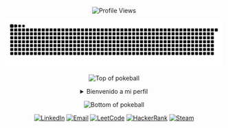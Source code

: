 <p align = "center">
	<img src = "https://komarev.com/ghpvc/?username=10kartik&style=plastic&color=blueviolet" alt = "Profile Views"/>
</p>
<p align = "center">
	<img src = "https://github.com/7oSkaaa/7oSkaaa/blob/output/github-contribution-grid-snake.svg?" alt = "Snake Game"/>
</p>

<div align="center">


![Top of pokeball](https://user-images.githubusercontent.com/44261381/209363264-ac854d3c-2cc2-44c4-928e-8a08d1013f46.png)

<details>
<summary>Bienvenido a mi perfil</summary>

<br>
<div>
  <div align=center>
      <img height="200" alt="Avatar photo of KK10" src="https://encrypted-tbn0.gstatic.com/images?q=tbn:ANd9GcSrVGgGKZM6F7LPFRS7CFjpZot4FgQpZtglXZtT2Y0HOxqSct41R8IH8lCyEpR84rOci10&usqp=CAU" alt="Avatar photo of KK10">
  </div>
  <div align=center>
      <a href="https://git.io/typing-svg"><img src="https://readme-typing-svg.demolab.com/?font=VT323&size=35&duration=3500&pause=300&color=6A0572&center=true&vCenter=true&width=500&lines=Hey%2C+Yo+soy+Fiore;Bienvenido+a+mi+Perfil+de+GitHub;Aqui+encontraras+informacion+sobre+mi;Estudiante+de+Programacion;Estudiante+de+Escuela+ProA;Music+amd+reed+Lover" alt="Typing SVG" /></a>
  </div>
</div>

<details>
<summary>Sobre mi</summary>

[//]: # (You must have a lf before the markdown element when inside a block for it to work: https://stackoverflow.com/questions/29368902/how-can-i-wrap-my-markdown-in-an-html-div)

<div align="left">

```js
/**
 * Represents me.
 *
 * @constructor
 * @param {string} Localidad - Laboulaye, Cordoba, Argentina.
 * @param {string} Idiomas - Español, Poco Ingles.
 * @param {string} Futuro - Ingeniera Biomedica.
 * @param {string} hobbies - Escuchar musica, leer
 * @param {string} educacion - Escuela experimental con enfasis en TIC ProA-
 *
 * @throws {Punch} To any and all bugs.
 *
 * @returns {Object} Kartik.
 */
```

</div>

</details>

<details>
<summary>Tools</summary>
<div>
  <p style="display: inline-block;" align="center">
    <kbd>
      <kbd>Lenguajes de Programacion</kbd>
      <br>
      <br>
      <img width="30px" src="https://cdn.jsdelivr.net/gh/devicons/devicon/icons/cplusplus/cplusplus-original.svg" alt="cpp" title="C++" /> 
      <img width="30px" src="https://cdn.jsdelivr.net/gh/devicons/devicon/icons/python/python-original.svg" alt="py" title="Python"/> 
	    <img width="30px" src="https://images.icon-icons.com/2415/PNG/512/java_original_wordmark_logo_icon_146459.png" alt="py" title="Java"/>     
    </kbd>
    <kbd>
    </kbd>
     <kbd>
    </kbd>
    <kbd>
      <kbd>Front-end</kbd>
      <br>
      <br>
      <img width="30px" src="https://cdn.jsdelivr.net/gh/devicons/devicon/icons/html5/html5-original.svg" alt="html" title="HTML"/> 
      <img width="30px" src="https://cdn.jsdelivr.net/gh/devicons/devicon/icons/css3/css3-plain-wordmark.svg" alt="css" title="CSS"/>  
    </kbd>
    <kbd>
      <kbd>Database</kbd>
      <br>
      <br>
      <img width="30px" src="https://images.icon-icons.com/2415/PNG/512/mysql_original_wordmark_logo_icon_146417.png" alt="mysql" title="MySQL"/>
    </kbd>
    <br>
    <br>
    <kbd>
      <kbd>Automation, Data Science & AI</kbd>
      <br>
      <br>
      <img width="30px" src="https://freelogopng.com/images/all_img/1681038242chatgpt-logo-png.png" alt="chatgpt" title="Chat GPT"/>
    </kbd>
    <kbd>
      <kbd>Operating System, Networking & Deployment</kbd>
      <br>
      <br>
      <img width="30" src="https://user-images.githubusercontent.com/25181517/117269608-b7dcfb80-ae58-11eb-8e66-6cc8753553f0.png" alt="Android" title="Android"/>
	    <img width="30" src="https://user-images.githubusercontent.com/25181517/121406611-a8246b80-c95e-11eb-9b11-b771486377f6.png" alt="iOS" title="iOS"/>
	    <img width="30" src="https://user-images.githubusercontent.com/25181517/186884150-05e9ff6d-340e-4802-9533-2c3f02363ee3.png" alt="Windows" title="Windows"/>
	    <img width="30" src="https://user-images.githubusercontent.com/25181517/186884152-ae609cca-8cf1-4175-8d60-1ce1fa078ca2.png" alt="macOS" title="macOS"/>
      <img width="30px" src="https://cdn.jsdelivr.net/gh/devicons/devicon/icons/git/git-plain.svg" alt="git" title="git" />
    </kbd>
    <kbd>
    </kbd>
    <kbd>
      <kbd>Tools</kbd>
      <br>
      <br>
      <img width="30px" src="https://cdn.jsdelivr.net/gh/devicons/devicon/icons/vscode/vscode-original.svg"  alt="VSCode" title="VS Code"/>
  </kbd>
     <kbd>
  </p>
</div>
</details>

<details>
  <summary>Cita</summary>
  <br>
  <blockquote>
    "Seamos los líderes que hubiéramos deseado tener"
    <br><strong>Simon Sinek, escritor y orador motivacional</strong>
  </blockquote>
</details>
<details>
<summary>Que puedo hacer por ti?</summary>
<table style="border: none">
  <tr>
  <td width="50%" valign="top">

[//]: # (Fighting against markdown and blocks isn't easy, indentation is catastrophic)

## Trabajemos juntos en tu proyecto!

Si tiene alguna pregunta sobre redacción de documentación sin errores o IA, no dude en <a href="maccagnanifiorella08@gmail.com">contactame a traves de mi email</a>, no morderé, lo prometo.

  </td>
  <td width="50%" valign="top">

## No es perfecto, Verdad?

**<img alt="Feedback" src="https://img.shields.io/badge/Ask%20me-anything-1abc9c.svg">**

<blockquote>“Creo que es muy importante tener un ciclo de retroalimentación, donde constantemente piensas en lo que has hecho y cómo podrías hacerlo mejor”
<br><strong>– Elon Musk</strong></blockquote>

  </td>
  </tr>
</table>
</details>

</details>

![Bottom of pokeball](https://user-images.githubusercontent.com/44261381/209363271-905d2a5e-8a18-44c0-a450-45dddd4d5036.png)

</div>

<div align=center>
 <a href="https://www.linkedin.com/in/kartikkapgate/" target="_blank"><img src="https://img.shields.io/static/v1?style=for-the-badge&message=LinkedIn&color=0A66C2&logo=LinkedIn&logoColor=FFFFFF&label=" alt="LinkedIn" /></a>
<a href="mailto:kkapagte5@gmail.com?subject=Hi%20Kartik%20,%20nice%20to%20meet%20you!" target="_blank"><img alt="Email" src="https://img.shields.io/static/v1?style=for-the-badge&message=Gmail&color=EA4335&logo=Gmail&logoColor=FFFFFF&label=" /></a>
<a href="https://leetcode.com/kk10-/" target="_blank"><img width="100px" src="https://upload.wikimedia.org/wikipedia/commons/thumb/0/0a/LeetCode_Logo_black_with_text.svg/2560px-LeetCode_Logo_black_with_text.svg.png" alt="LeetCode" /></a>
<a href="https://www.hackerrank.com/profile/kartik_kapgate" target="_blank"><img width="100px" src="https://user-images.githubusercontent.com/1194257/65596422-1cef2080-df97-11e9-9abb-a225204d1805.png" alt="HackerRank" /></a>
<a href="https://steamcommunity.com/id/kk10-/" target="_blank"><img width="110px" alt="Steam" src="https://e7.pngegg.com/pngimages/768/845/png-clipart-brand-logo-product-design-font-steam-text-logo.png" /></a>
</div>
